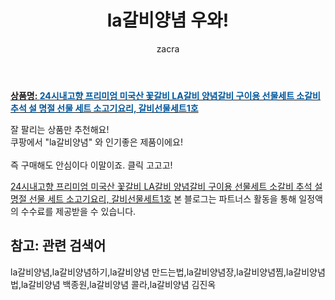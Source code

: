 ﻿---
layout: post
title:  "la갈비양념 우와!"
author: zacra
categories: [ 아이템 ]
tags: [la갈비양념,la갈비양념하기,la갈비양념 만드는법,la갈비양념장,la갈비양념찜,la갈비양념법,la갈비양념 백종원,la갈비양념 콜라,la갈비양념 김진옥]
image: https://static.coupangcdn.com/image/vendor_inventory/d8d0/6a7c5d5cbb85434ac397784fde5af50de24e452ab666496ee103be519045.jpg 
description: "쿠팡에서 la갈비양념 관련 상품으로 가장 잘팔리는 제품 중 하나라는 사실!!."
rating: 4.5
---

<a href="https://link.coupang.com/re/AFFSDP?lptag=AF8407795&pageKey=1946618134&itemId=3304898408&vendorItemId=71291808098&traceid=V0-153-5db676d94a82a17d"><b>상품명: <font color='#01579B'>24시내고향 프리미엄 미국산 꽃갈비 LA갈비 양념갈비 구이용 선물세트 소갈비 추석 설 명절 선물 세트 소고기요리, 갈비선물세트1호</font></b></a>

잘 팔리는 상품만 추천해요!<br/>
쿠팡에서 "la갈비양념" 와 인기좋은 제품이에요!<br/><br/>
즉 구매해도 안심이다 이말이죠. 클릭 고고고! <br/>



<a href="https://link.coupang.com/re/AFFSDP?lptag=AF8407795&pageKey=1946618134&itemId=3304898408&vendorItemId=71291808098&traceid=V0-153-5db676d94a82a17d">24시내고향 프리미엄 미국산 꽃갈비 LA갈비 양념갈비 구이용 선물세트 소갈비 추석 설 명절 선물 세트 소고기요리, 갈비선물세트1호</a>
본 블로그는 파트너스 활동을 통해 일정액의 수수료를 제공받을 수 있습니다.

## 참고: 관련 검색어    
la갈비양념,la갈비양념하기,la갈비양념 만드는법,la갈비양념장,la갈비양념찜,la갈비양념법,la갈비양념 백종원,la갈비양념 콜라,la갈비양념 김진옥